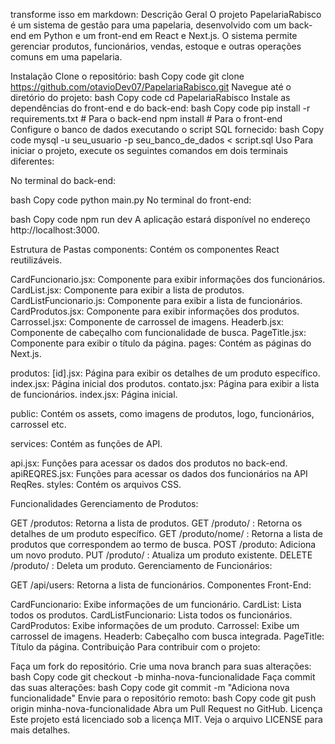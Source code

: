 transforme isso em markdown: Descrição Geral
O projeto PapelariaRabisco é um sistema de gestão para uma papelaria, desenvolvido com um back-end em Python e um front-end em React e Next.js. O sistema permite gerenciar produtos, funcionários, vendas, estoque e outras operações comuns em uma papelaria.

Instalação
Clone o repositório:
bash
Copy code
git clone https://github.com/otavioDev07/PapelariaRabisco.git
Navegue até o diretório do projeto:
bash
Copy code
cd PapelariaRabisco
Instale as dependências do front-end e do back-end:
bash
Copy code
pip install -r requirements.txt  # Para o back-end
npm install  # Para o front-end
Configure o banco de dados executando o script SQL fornecido:
bash
Copy code
mysql -u seu_usuario -p seu_banco_de_dados < script.sql
Uso
Para iniciar o projeto, execute os seguintes comandos em dois terminais diferentes:

No terminal do back-end:

bash
Copy code
python main.py
No terminal do front-end:

bash
Copy code
npm run dev
A aplicação estará disponível no endereço http://localhost:3000.

Estrutura de Pastas
components: Contém os componentes React reutilizáveis.

CardFuncionario.jsx: Componente para exibir informações dos funcionários.
CardList.jsx: Componente para exibir a lista de produtos.
CardListFuncionario.js: Componente para exibir a lista de funcionários.
CardProdutos.jsx: Componente para exibir informações dos produtos.
Carrossel.jsx: Componente de carrossel de imagens.
Headerb.jsx: Componente de cabeçalho com funcionalidade de busca.
PageTitle.jsx: Componente para exibir o título da página.
pages: Contém as páginas do Next.js.

produtos:
	[id].jsx: Página para exibir os detalhes de um produto específico.
	index.jsx: Página inicial dos produtos.
contato.jsx: Página para exibir a lista de funcionários.
index.jsx: Página inicial.

public: Contém os assets, como imagens de produtos, logo, funcionários, carrossel etc.

services: Contém as funções de API.

api.jsx: Funções para acessar os dados dos produtos no back-end.
apiREQRES.jsx: Funções para acessar os dados dos funcionários na API ReqRes.
styles: Contém os arquivos CSS.

Funcionalidades
Gerenciamento de Produtos:

GET /produtos: Retorna a lista de produtos.
GET /produto/
: Retorna os detalhes de um produto específico.
GET /produto/nome/
: Retorna a lista de produtos que correspondem ao termo de busca.
POST /produto: Adiciona um novo produto.
PUT /produto/
: Atualiza um produto existente.
DELETE /produto/
: Deleta um produto.
Gerenciamento de Funcionários:

GET /api/users: Retorna a lista de funcionários.
Componentes Front-End:

CardFuncionario: Exibe informações de um funcionário.
CardList: Lista todos os produtos.
CardListFuncionario: Lista todos os funcionários.
CardProdutos: Exibe informações de um produto.
Carrossel: Exibe um carrossel de imagens.
Headerb: Cabeçalho com busca integrada.
PageTitle: Título da página.
Contribuição
Para contribuir com o projeto:

Faça um fork do repositório.
Crie uma nova branch para suas alterações:
bash
Copy code
git checkout -b minha-nova-funcionalidade
Faça commit das suas alterações:
bash
Copy code
git commit -m "Adiciona nova funcionalidade"
Envie para o repositório remoto:
bash
Copy code
git push origin minha-nova-funcionalidade
Abra um Pull Request no GitHub.
Licença
Este projeto está licenciado sob a licença MIT. Veja o arquivo LICENSE para mais detalhes.
